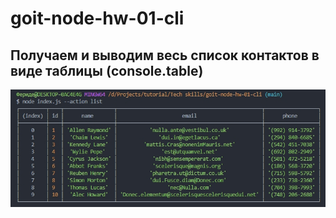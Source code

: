 # goit-node-hw-01-cli

## Получаем и выводим весь список контактов в виде таблицы (console.table)

![task1](./screens/task1.jpg)
